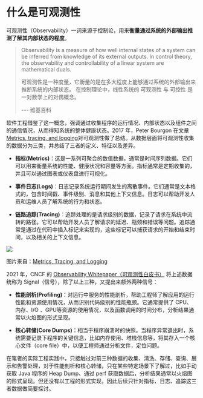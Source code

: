 # 什么是可观测性

可观测性（Observability）一词来源于控制论，用来**衡量通过系统的外部输出推测了解其内部状态的程度**。

> Observability is a measure of how well internal states of a system can be inferred from knowledge of its external outputs. In control theory, the observability and controllability of a linear system are mathematical duals.
>
>
> 可观测性是一种度量，它衡量的是在多大程度上能够通过系统的外部输出来推断系统的内部状态。
在控制理论中，线性系统的 可观测性 与 可控性 是一对数学上的对偶概念。
>
> --- 维基百科

软件工程借鉴了这一概念，强调通过收集程序的运行情况、内部状态以及组件之间的通信情况，从而得知系统的整体健康状态。2017 年，Peter Bourgon 在文章 [Metrics, tracing, and logging](https://peter.bourgon.org/blog/2017/02/21/metrics-tracing-and-logging.html)对可观测性做了总结。从数据层面将可观测性收集的数据分为三类，并总结了三者的定义、特征以及差异。

- **指标(Metrics)**：这是一系列可聚合的数值数据，通常是时间序列数据。它们可以用来衡量系统的性能、健康状况和容量等方面。指标通常是定期收集的，并且可以通过图表或仪表盘进行可视化。

- **事件日志(Logs)**：日志记录系统运行期间发生的离散事件。它们通常是文本格式的，包含时间戳、事件级别、消息和其他上下文信息。日志可以帮助开发人员和运维人员了解系统的行为和状态。

- **链路追踪(Tracing)**：追踪处理的是请求级别的数据，记录了请求在系统中流转的路径。它可以帮助开发人员了解请求的延迟、瓶颈和错误等问题。追踪通常是通过在代码中插入标记来实现的，这些标记可以捕获请求的开始和结束时间，以及相关的上下文信息。

![](https://peter.bourgon.org/img/instrumentation/03.png)

  图片来自：[Metrics, Tracing, and Logging](https://peter.bourgon.org/blog/2017/02/21/metrics-tracing-and-logging.html)


2021 年，CNCF 的 [Observability Whitepaper（可观测性白皮书）](https://github.com/cncf/tag-observability/blob/main/whitepaper.md) 将上述数据统称为 Signal（信号），除了以上三种，又提出来额外两种信号：

- **性能剖析(Profiling)**：对运行中服务的性能剖析，帮助工程师了解应用的运行性能和资源使用情况，从而识别代码级别的性能瓶颈。它通常提供了 CPU、内存、I/O 、GPU等资源的使用情况，以及函数调用的时间分布，分析结果通常以火焰图的形式呈现。

- **核心转储(Core Dumps)**：相当于程序崩溃时的快照。当程序异常退出时，系统需要记录下程序的关键信息，比如内存使用、堆栈信息等，将其存入一个核心文件（core file）中，以便工程师通过分析文件，定位问题。

在笔者的实际工程实践中，只接触过对前三种数据的收集、清洗、存储、查询、展示和告警处理，对于性能剖析和核心转储，只在某些特定场景下了解过，比如手动获取 Java 程序的 Heap Dump、通过 perf 获取数据后，分析结果通常以火焰图的形式呈现。但还没有以工程的形式实现，因此后续只针对指标、日志、追踪这三者数据做简要探讨。